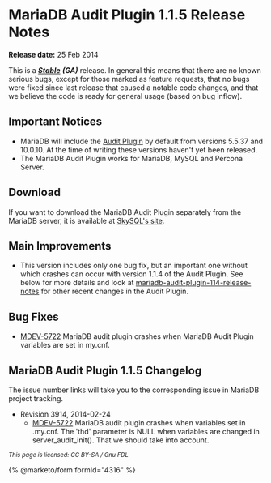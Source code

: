 # MariaDB Audit Plugin 1.1.5 Release Notes

**Release date:** 25 Feb 2014

This is a [_**Stable**_](https://app.gitbook.com/s/aEnK0ZXmUbJzqQrTjFyb/community-server/about/release-criteria) _**(GA)**_ release. In general this means that there are no known serious bugs, except for those marked as feature requests, that no bugs were fixed since last release that caused a notable code changes, and that we believe the code is ready for general usage (based on bug inflow).

## Important Notices

* MariaDB will include the [Audit Plugin](../) by default from versions 5.5.37 and 10.0.10. At the time of writing these versions haven't yet been released.
* The MariaDB Audit Plugin works for MariaDB, MySQL and Percona Server.

## Download

If you want to download the MariaDB Audit Plugin separately from the MariaDB server, it is available at [SkySQL's site](https://www.skysql.com/downloads/mariadb-audit-plugin).

## Main Improvements

* This version includes only one bug fix, but an important one without which crashes can occur with version 1.1.4 of the Audit Plugin. See below for more details and look at [mariadb-audit-plugin-114-release-notes](mariadb-audit-plugin-114-release-notes.md) for other recent changes in the Audit Plugin.

## Bug Fixes

* [MDEV-5722](https://jira.mariadb.org/browse/MDEV-5722) MariaDB audit plugin crashes when MariaDB Audit Plugin variables are set in my.cnf.

## MariaDB Audit Plugin 1.1.5 Changelog

The issue number links will take you to the corresponding issue in MariaDB project tracking.

* Revision 3914, 2014-02-24
  * [MDEV-5722](https://jira.mariadb.org/browse/MDEV-5722) MariaDB audit plugin crashes when variables set in .my.cnf. The 'thd' parameter is NULL when variables are changed in server\_audit\_init(). That we should take into account.

<sub>_This page is licensed: CC BY-SA / Gnu FDL_</sub>

{% @marketo/form formId="4316" %}
